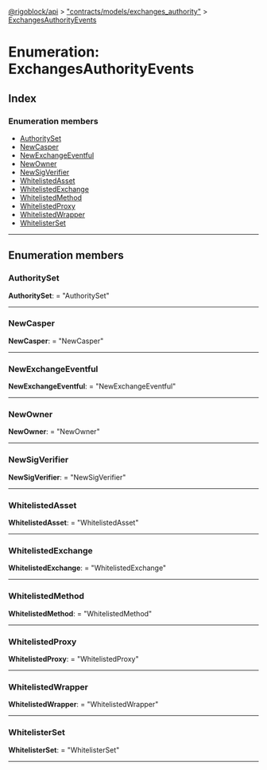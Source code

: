 [@rigoblock/api](../README.md) > ["contracts/models/exchanges_authority"](../modules/_contracts_models_exchanges_authority_.md) > [ExchangesAuthorityEvents](../enums/_contracts_models_exchanges_authority_.exchangesauthorityevents.md)

# Enumeration: ExchangesAuthorityEvents

## Index

### Enumeration members

* [AuthoritySet](_contracts_models_exchanges_authority_.exchangesauthorityevents.md#authorityset)
* [NewCasper](_contracts_models_exchanges_authority_.exchangesauthorityevents.md#newcasper)
* [NewExchangeEventful](_contracts_models_exchanges_authority_.exchangesauthorityevents.md#newexchangeeventful)
* [NewOwner](_contracts_models_exchanges_authority_.exchangesauthorityevents.md#newowner)
* [NewSigVerifier](_contracts_models_exchanges_authority_.exchangesauthorityevents.md#newsigverifier)
* [WhitelistedAsset](_contracts_models_exchanges_authority_.exchangesauthorityevents.md#whitelistedasset)
* [WhitelistedExchange](_contracts_models_exchanges_authority_.exchangesauthorityevents.md#whitelistedexchange)
* [WhitelistedMethod](_contracts_models_exchanges_authority_.exchangesauthorityevents.md#whitelistedmethod)
* [WhitelistedProxy](_contracts_models_exchanges_authority_.exchangesauthorityevents.md#whitelistedproxy)
* [WhitelistedWrapper](_contracts_models_exchanges_authority_.exchangesauthorityevents.md#whitelistedwrapper)
* [WhitelisterSet](_contracts_models_exchanges_authority_.exchangesauthorityevents.md#whitelisterset)

---

## Enumeration members

<a id="authorityset"></a>

###  AuthoritySet

**AuthoritySet**:  = "AuthoritySet"

___
<a id="newcasper"></a>

###  NewCasper

**NewCasper**:  = "NewCasper"

___
<a id="newexchangeeventful"></a>

###  NewExchangeEventful

**NewExchangeEventful**:  = "NewExchangeEventful"

___
<a id="newowner"></a>

###  NewOwner

**NewOwner**:  = "NewOwner"

___
<a id="newsigverifier"></a>

###  NewSigVerifier

**NewSigVerifier**:  = "NewSigVerifier"

___
<a id="whitelistedasset"></a>

###  WhitelistedAsset

**WhitelistedAsset**:  = "WhitelistedAsset"

___
<a id="whitelistedexchange"></a>

###  WhitelistedExchange

**WhitelistedExchange**:  = "WhitelistedExchange"

___
<a id="whitelistedmethod"></a>

###  WhitelistedMethod

**WhitelistedMethod**:  = "WhitelistedMethod"

___
<a id="whitelistedproxy"></a>

###  WhitelistedProxy

**WhitelistedProxy**:  = "WhitelistedProxy"

___
<a id="whitelistedwrapper"></a>

###  WhitelistedWrapper

**WhitelistedWrapper**:  = "WhitelistedWrapper"

___
<a id="whitelisterset"></a>

###  WhitelisterSet

**WhitelisterSet**:  = "WhitelisterSet"

___

